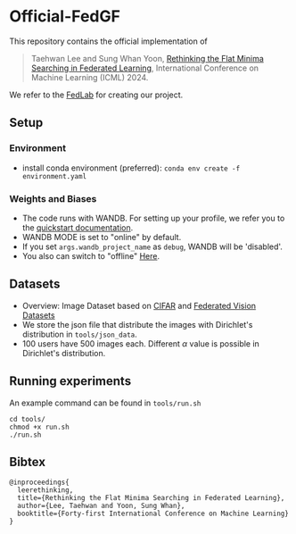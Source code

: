 # Official-FedGF

This repository contains the official implementation of

> Taehwan Lee and Sung Whan Yoon, [Rethinking the Flat Minima Searching in Federated Learning](https://openreview.net/pdf?id=6TM62kpI5c), International Conference on Machine Learning (ICML) 2024.

We refer to the [FedLab](https://github.com/SMILELab-FL/FedLab) for creating our project.

## Setup

### Environment
- install conda environment (preferred): `conda env create -f environment.yaml`

### Weights and Biases
- The code runs with WANDB. For setting up your profile, we refer you to the [quickstart documentation](https://docs.wandb.ai/quickstart). 
- WANDB MODE is set to "online" by default.
- If you set `args.wandb_project_name` as `debug`, WANDB will be 'disabled'.
- You also can switch to "offline" [Here](https://github.com/hwan-sig/Official-FedGF/blob/main/tools/main.py#L32).

## Datasets
- Overview: Image Dataset based on [CIFAR](https://www.cs.toronto.edu/~kriz/cifar.html) and [Federated Vision Datasets](https://github.com/google-research/google-research/tree/master/federated_vision_datasets)
- We store the json file that distribute the images with Dirichlet's distribution in `tools/json_data`.
- 100 users have 500 images each. Different $\alpha$ value is possible in Dirichlet's distribution.

## Running experiments
An example command can be found in `tools/run.sh`
```shell
cd tools/
chmod +x run.sh
./run.sh
```

## Bibtex
```
@inproceedings{
  leerethinking,
  title={Rethinking the Flat Minima Searching in Federated Learning},
  author={Lee, Taehwan and Yoon, Sung Whan},
  booktitle={Forty-first International Conference on Machine Learning}
}
```
